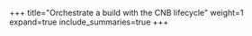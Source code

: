 +++
title="Orchestrate a build with the CNB lifecycle"
weight=1
expand=true
include_summaries=true
+++
